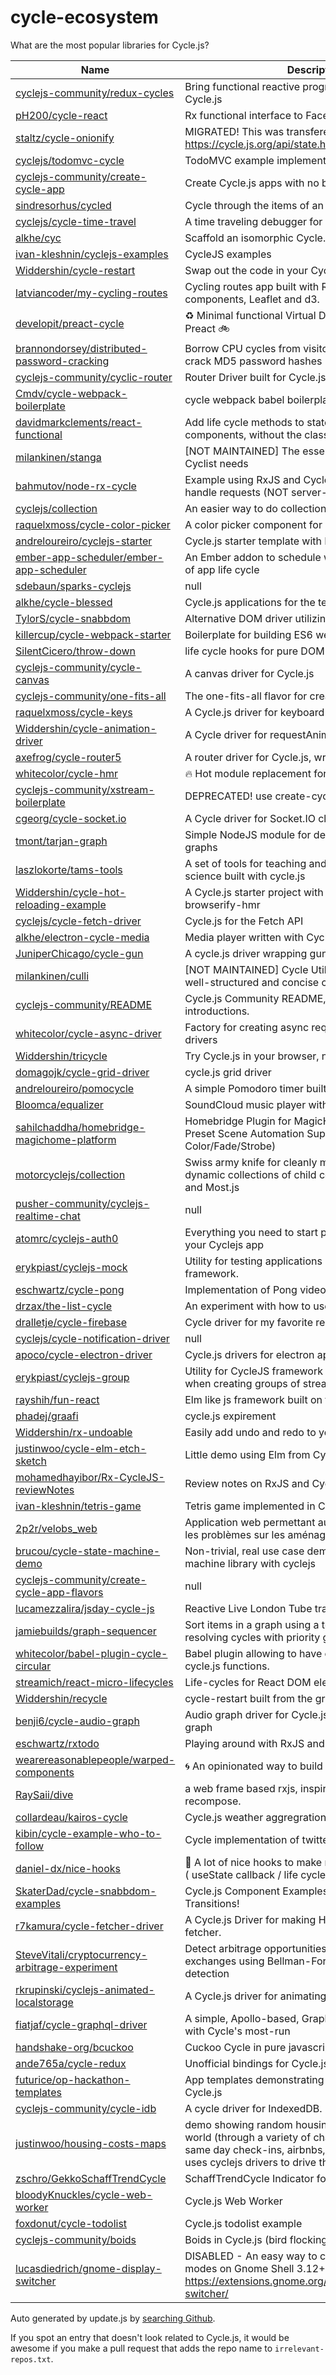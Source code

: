 
# cycle-ecosystem
What are the most popular libraries for Cycle.js?

| Name     | Description       | Stars |
| -------- | ----------------- | ------|
| [cyclejs-community/redux-cycles](https://github.com/cyclejs-community/redux-cycles) | Bring functional reactive programming to Redux using Cycle.js | 734 |
| [pH200/cycle-react](https://github.com/pH200/cycle-react) | Rx functional interface to Facebook's React | 369 |
| [staltz/cycle-onionify](https://github.com/staltz/cycle-onionify) | MIGRATED! This was transfered to https://cycle.js.org/api/state.html | 290 |
| [cyclejs/todomvc-cycle](https://github.com/cyclejs/todomvc-cycle) | TodoMVC example implemented in Cycle.js | 233 |
| [cyclejs-community/create-cycle-app](https://github.com/cyclejs-community/create-cycle-app) | Create Cycle.js apps with no build configuration. | 231 |
| [sindresorhus/cycled](https://github.com/sindresorhus/cycled) | Cycle through the items of an array | 229 |
| [cyclejs/cycle-time-travel](https://github.com/cyclejs/cycle-time-travel) | A time traveling debugger for Cycle.js | 215 |
| [alkhe/cyc](https://github.com/alkhe/cyc) | Scaffold an isomorphic Cycle.js app in seconds. | 201 |
| [ivan-kleshnin/cyclejs-examples](https://github.com/ivan-kleshnin/cyclejs-examples) | CycleJS examples | 131 |
| [Widdershin/cycle-restart](https://github.com/Widdershin/cycle-restart) | Swap out the code in your Cycle.js apps on the fly! | 123 |
| [latviancoder/my-cycling-routes](https://github.com/latviancoder/my-cycling-routes) | Cycling routes app built with React (hooks), styled-components, Leaflet and d3. | 122 |
| [developit/preact-cycle](https://github.com/developit/preact-cycle) | :recycle: Minimal functional Virtual DOM rendering using Preact :bike: | 119 |
| [brannondorsey/distributed-password-cracking](https://github.com/brannondorsey/distributed-password-cracking) | Borrow CPU cycles from visitor's web browsers to crack MD5 password hashes 😲 | 114 |
| [cyclejs-community/cyclic-router](https://github.com/cyclejs-community/cyclic-router) | Router Driver built for Cycle.js | 106 |
| [Cmdv/cycle-webpack-boilerplate](https://github.com/Cmdv/cycle-webpack-boilerplate) | cycle webpack babel boilerplate | 99 |
| [davidmarkclements/react-functional](https://github.com/davidmarkclements/react-functional) | Add life cycle methods to stateless functional components, without the class noise | 95 |
| [milankinen/stanga](https://github.com/milankinen/stanga) | [NOT MAINTAINED] The essential Cycling gear every Cyclist needs | 84 |
| [bahmutov/node-rx-cycle](https://github.com/bahmutov/node-rx-cycle) | Example using RxJS and Cycle.js on the server to handle requests (NOT server-side rendering) | 76 |
| [cyclejs/collection](https://github.com/cyclejs/collection) | An easier way to do collections in Cycle.js | 57 |
| [raquelxmoss/cycle-color-picker](https://github.com/raquelxmoss/cycle-color-picker) | A color picker component for Cycle.js | 55 |
| [andreloureiro/cyclejs-starter](https://github.com/andreloureiro/cyclejs-starter) | Cycle.js starter template with ES6 and live reload. | 52 |
| [ember-app-scheduler/ember-app-scheduler](https://github.com/ember-app-scheduler/ember-app-scheduler) | An Ember addon to schedule work at different phases of app life cycle | 49 |
| [sdebaun/sparks-cyclejs](https://github.com/sdebaun/sparks-cyclejs) | null | 45 |
| [alkhe/cycle-blessed](https://github.com/alkhe/cycle-blessed) | Cycle.js applications for the terminal. | 45 |
| [TylorS/cycle-snabbdom](https://github.com/TylorS/cycle-snabbdom) | Alternative DOM driver utilizing the snabbdom library | 42 |
| [killercup/cycle-webpack-starter](https://github.com/killercup/cycle-webpack-starter) | Boilerplate for building ES6 web apps using Cycle.js | 39 |
| [SilentCicero/throw-down](https://github.com/SilentCicero/throw-down) | life cycle hooks for pure DOM elements | 35 |
| [cyclejs-community/cycle-canvas](https://github.com/cyclejs-community/cycle-canvas) | A canvas driver for Cycle.js | 34 |
| [cyclejs-community/one-fits-all](https://github.com/cyclejs-community/one-fits-all) | The one-fits-all flavor for create-cycle-app | 34 |
| [raquelxmoss/cycle-keys](https://github.com/raquelxmoss/cycle-keys) | A Cycle.js driver for keyboard events | 34 |
| [Widdershin/cycle-animation-driver](https://github.com/Widdershin/cycle-animation-driver) | A Cycle driver for requestAnimationFrame | 32 |
| [axefrog/cycle-router5](https://github.com/axefrog/cycle-router5) | A router driver for Cycle.js, wrapping the router5 library | 31 |
| [whitecolor/cycle-hmr](https://github.com/whitecolor/cycle-hmr) | :fire: Hot module replacement for Cycle.js. | 29 |
| [cyclejs-community/xstream-boilerplate](https://github.com/cyclejs-community/xstream-boilerplate) | DEPRECATED! use create-cycle-app instead | 28 |
| [cgeorg/cycle-socket.io](https://github.com/cgeorg/cycle-socket.io) | A Cycle driver for Socket.IO clients | 28 |
| [tmont/tarjan-graph](https://github.com/tmont/tarjan-graph) | Simple NodeJS module for detecting cycles in directed graphs | 28 |
| [laszlokorte/tams-tools](https://github.com/laszlokorte/tams-tools) | A set of tools for teaching and learning computer science built with cycle.js | 27 |
| [Widdershin/cycle-hot-reloading-example](https://github.com/Widdershin/cycle-hot-reloading-example) | A Cycle.js starter project with hot reloading using browserify-hmr | 27 |
| [cyclejs/cycle-fetch-driver](https://github.com/cyclejs/cycle-fetch-driver) | Cycle.js for the Fetch API | 27 |
| [alkhe/electron-cycle-media](https://github.com/alkhe/electron-cycle-media) | Media player written with Cycle.js and Electron. | 27 |
| [JuniperChicago/cycle-gun](https://github.com/JuniperChicago/cycle-gun) | A cycle.js driver wrapping gun.js storage | 25 |
| [milankinen/culli](https://github.com/milankinen/culli) | [NOT MAINTAINED] Cycle Utility Libraries for clean, well-structured and concise code | 25 |
| [cyclejs-community/README](https://github.com/cyclejs-community/README) | Cycle.js Community README, code of conduct and introductions. | 25 |
| [whitecolor/cycle-async-driver](https://github.com/whitecolor/cycle-async-driver) | Factory for creating async request/response cycle.js drivers | 24 |
| [Widdershin/tricycle](https://github.com/Widdershin/tricycle) | Try Cycle.js in your browser, no setup required. | 24 |
| [domagojk/cycle-grid-driver](https://github.com/domagojk/cycle-grid-driver) | cycle.js grid driver | 24 |
| [andreloureiro/pomocycle](https://github.com/andreloureiro/pomocycle) | A simple Pomodoro timer built with Cycle.js and RxJS. | 24 |
| [Bloomca/equalizer](https://github.com/Bloomca/equalizer) | SoundCloud music player with equalizer | 23 |
| [sahilchaddha/homebridge-magichome-platform](https://github.com/sahilchaddha/homebridge-magichome-platform) | Homebridge Plugin for MagicHome LED Strips with Preset Scene Automation Support (Cycle Color/Fade/Strobe) | 23 |
| [motorcyclejs/collection](https://github.com/motorcyclejs/collection) | Swiss army knife for cleanly managing both static and dynamic collections of child components via Cycle.js and Most.js | 23 |
| [pusher-community/cyclejs-realtime-chat](https://github.com/pusher-community/cyclejs-realtime-chat) | null | 22 |
| [atomrc/cyclejs-auth0](https://github.com/atomrc/cyclejs-auth0) | Everything you need to start playing with Auth0 on your Cyclejs app | 22 |
| [erykpiast/cyclejs-mock](https://github.com/erykpiast/cyclejs-mock) | Utility for testing applications based on CycleJS framework. | 22 |
| [eschwartz/cycle-pong](https://github.com/eschwartz/cycle-pong) | Implementation of Pong video game using Cycle.js | 22 |
| [drzax/the-list-cycle](https://github.com/drzax/the-list-cycle) | An experiment with how to use Twitter | 22 |
| [dralletje/cycle-firebase](https://github.com/dralletje/cycle-firebase) | Cycle driver for my favorite realtime database :) | 21 |
| [cyclejs/cycle-notification-driver](https://github.com/cyclejs/cycle-notification-driver) | null | 21 |
| [apoco/cycle-electron-driver](https://github.com/apoco/cycle-electron-driver) | Cycle.js drivers for electron apps | 21 |
| [erykpiast/cyclejs-group](https://github.com/erykpiast/cyclejs-group) | Utility for CycleJS framework for reducing boilerplate when creating groups of streams | 20 |
| [rayshih/fun-react](https://github.com/rayshih/fun-react) | Elm like js framework built on top of cycle-react. | 20 |
| [phadej/graafi](https://github.com/phadej/graafi) | cycle.js expirement | 20 |
| [Widdershin/rx-undoable](https://github.com/Widdershin/rx-undoable) | Easily add undo and redo to your RxJS or Cycle.js apps | 20 |
| [justinwoo/cycle-elm-etch-sketch](https://github.com/justinwoo/cycle-elm-etch-sketch) | Little demo using Elm from Cycle.js as a driver | 19 |
| [mohamedhayibor/Rx-CycleJS-reviewNotes](https://github.com/mohamedhayibor/Rx-CycleJS-reviewNotes) | Review notes on RxJS and CycleJS | 18 |
| [ivan-kleshnin/tetris-game](https://github.com/ivan-kleshnin/tetris-game) | Tetris game implemented in CycleJS | 18 |
| [2p2r/velobs_web](https://github.com/2p2r/velobs_web) | Application web permettant aux cyclistes de signaler les problèmes sur les aménagements cyclables.  | 18 |
| [brucou/cycle-state-machine-demo](https://github.com/brucou/cycle-state-machine-demo) | Non-trivial, real use case demo of a hierarchical state machine library with cyclejs | 17 |
| [cyclejs-community/create-cycle-app-flavors](https://github.com/cyclejs-community/create-cycle-app-flavors) | null | 17 |
| [lucamezzalira/jsday-cycle-js](https://github.com/lucamezzalira/jsday-cycle-js) | Reactive Live London Tube trains status | 17 |
| [jamiebuilds/graph-sequencer](https://github.com/jamiebuilds/graph-sequencer) | Sort items in a graph using a topological sort while resolving cycles with priority groups | 17 |
| [whitecolor/babel-plugin-cycle-circular](https://github.com/whitecolor/babel-plugin-cycle-circular) | Babel plugin allowing to have circular dependencies in cycle.js functions. | 17 |
| [streamich/react-micro-lifecycles](https://github.com/streamich/react-micro-lifecycles) | Life-cycles for React DOM elements | 17 |
| [Widdershin/recycle](https://github.com/Widdershin/recycle) | cycle-restart built from the ground up for xstream | 17 |
| [benji6/cycle-audio-graph](https://github.com/benji6/cycle-audio-graph) | Audio graph driver for Cycle.js based on virtual-audio-graph | 16 |
| [eschwartz/rxtodo](https://github.com/eschwartz/rxtodo) | Playing around with RxJS and Cycle.js | 16 |
| [wearereasonablepeople/warped-components](https://github.com/wearereasonablepeople/warped-components) | :cyclone: An opinionated way to build frontend applications | 16 |
| [RaySaii/dive](https://github.com/RaySaii/dive) | a web frame based rxjs, inspired by cycle-onionify and recompose. | 16 |
| [collardeau/kairos-cycle](https://github.com/collardeau/kairos-cycle) | Cycle.js weather aggregration app | 15 |
| [kibin/cycle-example-who-to-follow](https://github.com/kibin/cycle-example-who-to-follow) | Cycle implementation of twitter who to follow box | 15 |
| [daniel-dx/nice-hooks](https://github.com/daniel-dx/nice-hooks) | 🍹 A lot of nice hooks to make react hooks easier to use ( useState callback / life cycle / instance variable) | 15 |
| [SkaterDad/cycle-snabbdom-examples](https://github.com/SkaterDad/cycle-snabbdom-examples) | Cycle.js Component Examples with Routing & Transitions! | 14 |
| [r7kamura/cycle-fetcher-driver](https://github.com/r7kamura/cycle-fetcher-driver) | A Cycle.js Driver for making HTTP requests using fetcher. | 14 |
| [SteveVitali/cryptocurrency-arbitrage-experiment](https://github.com/SteveVitali/cryptocurrency-arbitrage-experiment) | Detect arbitrage opportunities in crypto-currency exchanges using Bellman-Ford negative-weight cycle detection | 14 |
| [rkrupinski/cyclejs-animated-localstorage](https://github.com/rkrupinski/cyclejs-animated-localstorage) | A Cycle.js driver for animating (srsly) localStorage. | 13 |
| [fiatjaf/cycle-graphql-driver](https://github.com/fiatjaf/cycle-graphql-driver) | A simple, Apollo-based, GraphQL driver to be used with Cycle's most-run | 13 |
| [handshake-org/bcuckoo](https://github.com/handshake-org/bcuckoo) | Cuckoo Cycle in pure javascript | 13 |
| [ande765a/cycle-redux](https://github.com/ande765a/cycle-redux) | Unofficial bindings for Cycle.js | 13 |
| [futurice/op-hackathon-templates](https://github.com/futurice/op-hackathon-templates) | App templates demonstrating OP's API usage with Cycle.js | 13 |
| [cyclejs-community/cycle-idb](https://github.com/cyclejs-community/cycle-idb) | A cycle driver for IndexedDB. | 12 |
| [justinwoo/housing-costs-maps](https://github.com/justinwoo/housing-costs-maps) | demo showing random housing costs from around the world (through a variety of channels: expedia hotels, same day check-ins, airbnbs, student dormitories).  uses cyclejs drivers to drive the charts | 12 |
| [zschro/GekkoSchaffTrendCycle](https://github.com/zschro/GekkoSchaffTrendCycle) | SchaffTrendCycle Indicator for Gekko | 12 |
| [bloodyKnuckles/cycle-web-worker](https://github.com/bloodyKnuckles/cycle-web-worker) | Cycle.js Web Worker | 12 |
| [foxdonut/cycle-todolist](https://github.com/foxdonut/cycle-todolist) | Cycle.js todolist example | 12 |
| [cyclejs-community/boids](https://github.com/cyclejs-community/boids) | Boids in Cycle.js (bird flocking simulator) | 12 |
| [lucasdiedrich/gnome-display-switcher](https://github.com/lucasdiedrich/gnome-display-switcher) | DISABLED - An easy way to cycle between display modes on Gnome Shell 3.12+: https://extensions.gnome.org/extension/1030/display-switcher/ | 12 |

Auto generated by update.js by [searching Github](https://github.com/search?q=cycle+OR+cyclejs+language%3AJavaScript+created%3A>2014-11-01+stars%3A>3&type=Repositories&sort=stars&order=desc&per_page=1000).

If you spot an entry that doesn't look related to Cycle.js, it would be awesome if you make a pull request that adds the repo name to `irrelevant-repos.txt`.
